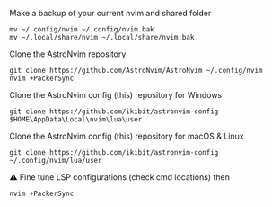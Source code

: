 Make a backup of your current nvim and shared folder

```shell
mv ~/.config/nvim ~/.config/nvim.bak
mv ~/.local/share/nvim ~/.local/share/nvim.bak
```

Clone the AstroNvim repository

```shell
git clone https://github.com/AstroNvim/AstroNvim ~/.config/nvim
nvim +PackerSync
```

Clone the AstroNvim config (this) repository for Windows

```shell
git clone https://github.com/ikibit/astronvim-config $HOME\AppData\Local\nvim\lua\user
```

Clone the AstroNvim config (this) repository for macOS & Linux

```shell
git clone https://github.com/ikibit/astronvim-config ~/.config/nvim/lua/user
```

⚠️ Fine tune LSP configurations (check cmd locations) then

```shell
nvim +PackerSync
```
